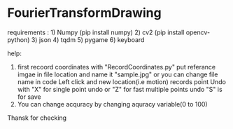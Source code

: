 # FourierTransformDrawing

requirements :  1) Numpy (pip install numpy)
                2) cv2 (pip install opencv-python)
                3) json
                4) tqdm
                5) pygame
                6) keyboard
                
help:
  1) first recoord coordinates with "RecordCoordinates.py"
      put referance imgae in file location and name it "sample.jpg" or you can change file name in code
      Left click and new location(i.e motion) records point
      Undo with "X" for single point undo or "Z" for fast multiple points undo
      "S" is for save
  2) You can change acquracy by changing aquracy variable(0 to 100)
  
  Thansk for checking
